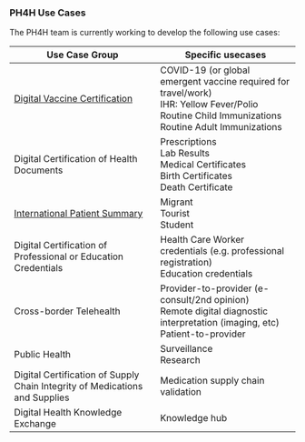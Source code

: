 
### PH4H Use Cases

The PH4H team is currently working to develop the following use cases:

| Use Case Group | Specific usecases |
|---|---|
| <a href="https://worldhealthorganization.github.io/smart-icvp/StructureDefinition-DVCIPS.html"> Digital Vaccine Certification</a> | COVID-19 (or global emergent vaccine required for travel/work) <br> IHR: Yellow Fever/Polio <br> Routine Child Immunizations <br> Routine Adult Immunizations |
| Digital Certification of Health Documents | Prescriptions <br> Lab Results <br> Medical Certificates <br> Birth Certificates <br> Death Certificate |
| <a href="https://lacpass.racsel.org/"> International Patient Summary</a>  |Migrant <br> Tourist <br> Student|
| Digital Certification of Professional or Education Credentials |Health Care Worker credentials (e.g. professional registration) <br> Education credentials|
| Cross-border Telehealth |Provider-to-provider (e-consult/2nd opinion) <br> Remote digital diagnostic interpretation (imaging, etc) <br> Patient-to-provider|
| Public Health |Surveillance <br> Research | 
| Digital Certification of Supply Chain Integrity of Medications and Supplies | Medication supply chain validation | 
| Digital Health Knowledge Exchange | Knowledge hub |  

